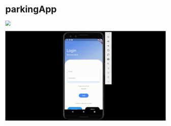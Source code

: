 # parkingApp

![](https://github.com/MariosAk/parkingApp/blob/main/gif/function.gif)

![](https://github.com/MariosAk/parkingApp/blob/main/gif/registergif.gif)